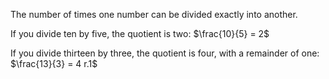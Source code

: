 The number of times one number can be divided exactly into another.

If you divide ten by five, the quotient is two: $\frac{10}{5} = 2$

If you divide thirteen by three, the quotient is four, with a remainder
of one: $\frac{13}{3} = 4 r.1$
